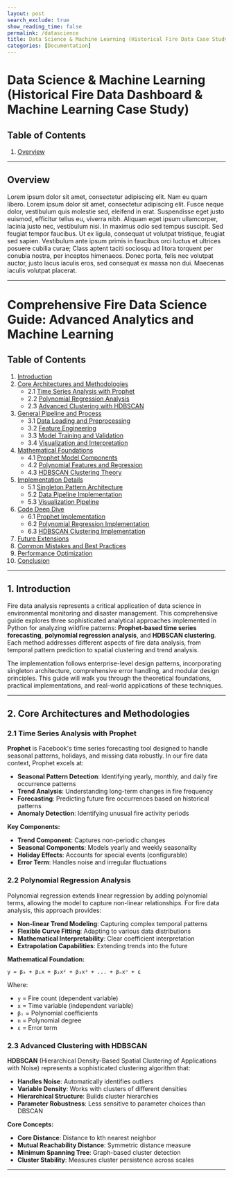 ```yaml
---
layout: post
search_exclude: true
show_reading_time: false
permalink: /datascience
title: Data Science & Machine Learning (Historical Fire Data Case Study)
categories: [Documentation]
---
```


# Data Science & Machine Learning (Historical Fire Data Dashboard & Machine Learning Case Study)

## Table of Contents
1. [Overview](#overview)

---

## Overview

Lorem ipsum dolor sit amet, consectetur adipiscing elit. Nam eu quam libero. Lorem ipsum dolor sit amet, consectetur adipiscing elit. Fusce neque dolor, vestibulum quis molestie sed, eleifend in erat. Suspendisse eget justo euismod, efficitur tellus eu, viverra nibh. Aliquam eget ipsum ullamcorper, lacinia justo nec, vestibulum nisi. In maximus odio sed tempus suscipit. Sed feugiat tempor faucibus. Ut ex ligula, consequat ut volutpat tristique, feugiat sed sapien. Vestibulum ante ipsum primis in faucibus orci luctus et ultrices posuere cubilia curae; Class aptent taciti sociosqu ad litora torquent per conubia nostra, per inceptos himenaeos. Donec porta, felis nec volutpat auctor, justo lacus iaculis eros, sed consequat ex massa non dui. Maecenas iaculis volutpat placerat.

---

# Comprehensive Fire Data Science Guide: Advanced Analytics and Machine Learning

## Table of Contents

1. [Introduction](#introduction)
2. [Core Architectures and Methodologies](#core-architectures-and-methodologies)
   - 2.1 [Time Series Analysis with Prophet](#time-series-analysis-with-prophet)
   - 2.2 [Polynomial Regression Analysis](#polynomial-regression-analysis)
   - 2.3 [Advanced Clustering with HDBSCAN](#advanced-clustering-with-hdbscan)
3. [General Pipeline and Process](#general-pipeline-and-process)
   - 3.1 [Data Loading and Preprocessing](#data-loading-and-preprocessing)
   - 3.2 [Feature Engineering](#feature-engineering)
   - 3.3 [Model Training and Validation](#model-training-and-validation)
   - 3.4 [Visualization and Interpretation](#visualization-and-interpretation)
4. [Mathematical Foundations](#mathematical-foundations)
   - 4.1 [Prophet Model Components](#prophet-model-components)
   - 4.2 [Polynomial Features and Regression](#polynomial-features-and-regression)
   - 4.3 [HDBSCAN Clustering Theory](#hdbscan-clustering-theory)
5. [Implementation Details](#implementation-details)
   - 5.1 [Singleton Pattern Architecture](#singleton-pattern-architecture)
   - 5.2 [Data Pipeline Implementation](#data-pipeline-implementation)
   - 5.3 [Visualization Pipeline](#visualization-pipeline)
6. [Code Deep Dive](#code-deep-dive)
   - 6.1 [Prophet Implementation](#prophet-implementation)
   - 6.2 [Polynomial Regression Implementation](#polynomial-regression-implementation)
   - 6.3 [HDBSCAN Clustering Implementation](#hdbscan-clustering-implementation)
7. [Future Extensions](#future-extensions)
8. [Common Mistakes and Best Practices](#common-mistakes-and-best-practices)
9. [Performance Optimization](#performance-optimization)
10. [Conclusion](#conclusion)

---

## 1. Introduction

Fire data analysis represents a critical application of data science in environmental monitoring and disaster management. This comprehensive guide explores three sophisticated analytical approaches implemented in Python for analyzing wildfire patterns: **Prophet-based time series forecasting**, **polynomial regression analysis**, and **HDBSCAN clustering**. Each method addresses different aspects of fire data analysis, from temporal pattern prediction to spatial clustering and trend analysis.

The implementation follows enterprise-level design patterns, incorporating singleton architecture, comprehensive error handling, and modular design principles. This guide will walk you through the theoretical foundations, practical implementations, and real-world applications of these techniques.

---

## 2. Core Architectures and Methodologies

### 2.1 Time Series Analysis with Prophet

**Prophet** is Facebook's time series forecasting tool designed to handle seasonal patterns, holidays, and missing data robustly. In our fire data context, Prophet excels at:

- **Seasonal Pattern Detection**: Identifying yearly, monthly, and daily fire occurrence patterns
- **Trend Analysis**: Understanding long-term changes in fire frequency
- **Forecasting**: Predicting future fire occurrences based on historical patterns
- **Anomaly Detection**: Identifying unusual fire activity periods

**Key Components:**
- **Trend Component**: Captures non-periodic changes
- **Seasonal Components**: Models yearly and weekly seasonality
- **Holiday Effects**: Accounts for special events (configurable)
- **Error Term**: Handles noise and irregular fluctuations

### 2.2 Polynomial Regression Analysis

Polynomial regression extends linear regression by adding polynomial terms, allowing the model to capture non-linear relationships. For fire data analysis, this approach provides:

- **Non-linear Trend Modeling**: Capturing complex temporal patterns
- **Flexible Curve Fitting**: Adapting to various data distributions
- **Mathematical Interpretability**: Clear coefficient interpretation
- **Extrapolation Capabilities**: Extending trends into the future

**Mathematical Foundation:**
```
y = β₀ + β₁x + β₂x² + β₃x³ + ... + βₙxⁿ + ε
```

Where:
- `y` = Fire count (dependent variable)
- `x` = Time variable (independent variable)
- `βᵢ` = Polynomial coefficients
- `n` = Polynomial degree
- `ε` = Error term

### 2.3 Advanced Clustering with HDBSCAN

**HDBSCAN** (Hierarchical Density-Based Spatial Clustering of Applications with Noise) represents a sophisticated clustering algorithm that:

- **Handles Noise**: Automatically identifies outliers
- **Variable Density**: Works with clusters of different densities
- **Hierarchical Structure**: Builds cluster hierarchies
- **Parameter Robustness**: Less sensitive to parameter choices than DBSCAN

**Core Concepts:**
- **Core Distance**: Distance to kth nearest neighbor
- **Mutual Reachability Distance**: Symmetric distance measure
- **Minimum Spanning Tree**: Graph-based cluster detection
- **Cluster Stability**: Measures cluster persistence across scales

---

